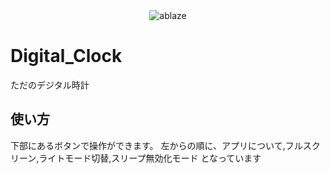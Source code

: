 <div align="center">
  <img src="https://user-images.githubusercontent.com/67790884/114916050-4fa18800-9e5f-11eb-885d-b5c5aac87c81.png" alt="ablaze">
</div>

# Digital_Clock
ただのデジタル時計

## 使い方
下部にあるボタンで操作ができます。
左からの順に、アプリについて,フルスクリーン,ライトモード切替,スリープ無効化モード となっています
